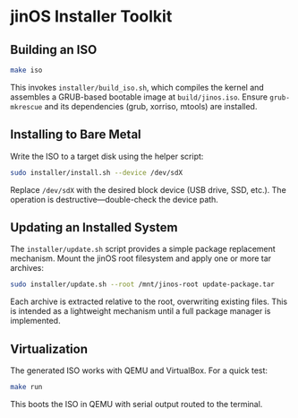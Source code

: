 # jinOS Installer Toolkit

## Building an ISO

```sh
make iso
```

This invokes `installer/build_iso.sh`, which compiles the kernel and assembles a
GRUB-based bootable image at `build/jinos.iso`. Ensure `grub-mkrescue` and its
dependencies (grub, xorriso, mtools) are installed.

## Installing to Bare Metal

Write the ISO to a target disk using the helper script:

```sh
sudo installer/install.sh --device /dev/sdX
```

Replace `/dev/sdX` with the desired block device (USB drive, SSD, etc.). The
operation is destructive—double-check the device path.

## Updating an Installed System

The `installer/update.sh` script provides a simple package replacement
mechanism. Mount the jinOS root filesystem and apply one or more tar archives:

```sh
sudo installer/update.sh --root /mnt/jinos-root update-package.tar
```

Each archive is extracted relative to the root, overwriting existing files. This
is intended as a lightweight mechanism until a full package manager is
implemented.

## Virtualization

The generated ISO works with QEMU and VirtualBox. For a quick test:

```sh
make run
```

This boots the ISO in QEMU with serial output routed to the terminal.
